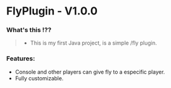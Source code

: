 # FlyPlugin - V1.0.0

### What's this !??
>* This is my first Java project, is a simple /fly plugin.

### Features:
* Console and other players can give fly to a especific player.
* Fully customizable.
